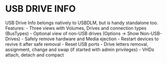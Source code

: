 # USB DRIVE INFO 




USB Drive Info belongs natively to USBDLM, but is handy standalone too.
Features:
    - Three views with Volumes, Drives and connection types (BusTypes)
    - Optional view of non-USB drives (Options -> Show Non-USB-Drives)
    - Safely remove hardware and Media ejection 
    - Restart devices to revive it after safe removal
    - Reset USB ports
    - Drive letters removal, assignment, change and swap (if started with admin privileges)
    - VHDs attach, detach and compact
